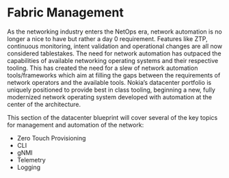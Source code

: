 # Fabric Management

As the networking industry enters the NetOps era, network automation is no longer a nice to have but rather a day 0 requirement.
Features like ZTP, continuous monitoring, intent validation and operational changes are all now considered tablestakes.
The need for network automation has outpaced the capabilities of available networking operating systems and their respective tooling.
This has created the need for a slew of network automation tools/frameworks which aim at filling the gaps between the requirements of network operators and the available tools.
Nokia’s datacenter portfolio is uniquely positioned to provide best in class tooling, beginning a new, fully modernized network operating system developed with automation at the center of the architecture.

This section of the datacenter blueprint will cover several of the key topics for management and automation of the network:

* Zero Touch Provisioning
* CLI
* gNMI
* Telemetry
* Logging
